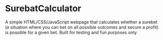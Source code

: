 # SurebatCalculator
A simple HTML/CSS/JavaScript webpage that calculates whether a surebet (a situation where you can bet on all possible outcomes and secure a profit) is possible for a given bet. Built for testing and fun purposes only.
